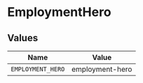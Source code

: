 # EmploymentHero


## Values

| Name              | Value             |
| ----------------- | ----------------- |
| `EMPLOYMENT_HERO` | employment-hero   |